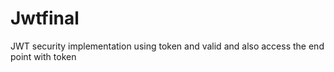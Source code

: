 # Jwtfinal
JWT security implementation using token and valid and also access the end point with token
